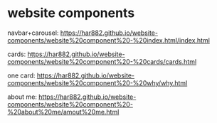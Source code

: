 # website components
navbar+carousel: https://har882.github.io/website-components/website%20component%20-%20index.html/index.html

cards: https://har882.github.io/website-components/website%20component%20-%20cards/cards.html

one card: https://har882.github.io/website-components/website%20component%20-%20why/why.html

about me: https://har882.github.io/website-components/website%20component%20-%20about%20me/amout%20me.html
 
